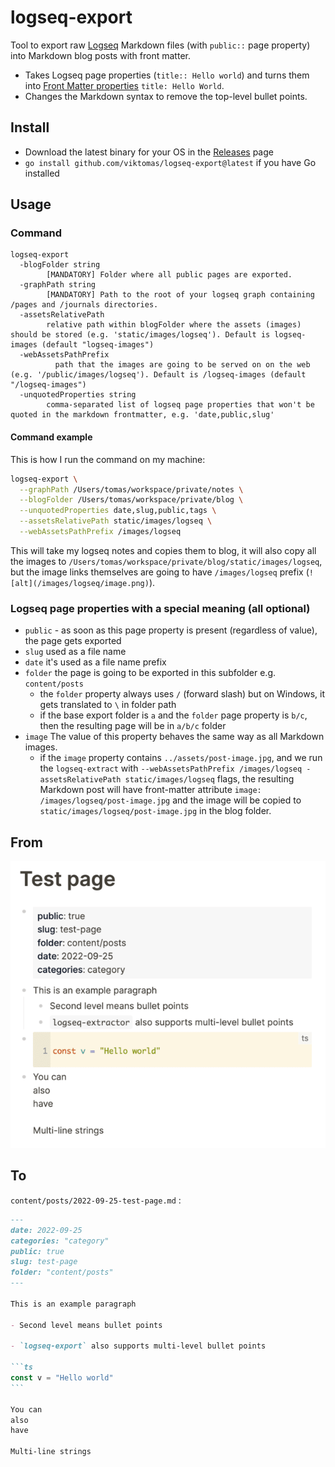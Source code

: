 # logseq-export

Tool to export raw [Logseq](https://github.com/logseq/logseq) Markdown files (with `public::` page property) into Markdown blog posts with front matter.

- Takes Logseq page properties (`title:: Hello world`) and turns them into [Front Matter properties](https://gohugo.io/content-management/front-matter/) `title: Hello World`.
- Changes the Markdown syntax to remove the top-level bullet points.

## Install

- Download the latest binary for your OS in the [Releases](https://github.com/viktomas/logseq-export/releases) page
- `go install github.com/viktomas/logseq-export@latest` if you have Go installed

## Usage

### Command

```
logseq-export
  -blogFolder string
        [MANDATORY] Folder where all public pages are exported.
  -graphPath string
        [MANDATORY] Path to the root of your logseq graph containing /pages and /journals directories.
  -assetsRelativePath
        relative path within blogFolder where the assets (images) should be stored (e.g. 'static/images/logseq'). Default is logseq-images (default "logseq-images")
  -webAssetsPathPrefix
    	  path that the images are going to be served on on the web (e.g. '/public/images/logseq'). Default is /logseq-images (default "/logseq-images")
  -unquotedProperties string
        comma-separated list of logseq page properties that won't be quoted in the markdown frontmatter, e.g. 'date,public,slug'
```

#### Command example

This is how I run the command on my machine:

```sh
logseq-export \
  --graphPath /Users/tomas/workspace/private/notes \
  --blogFolder /Users/tomas/workspace/private/blog \
  --unquotedProperties date,slug,public,tags \
  --assetsRelativePath static/images/logseq \
  --webAssetsPathPrefix /images/logseq
```

This will take my logseq notes and copies them to blog, it will also copy all the images to `/Users/tomas/workspace/private/blog/static/images/logseq`, but the image links themselves are going to have `/images/logseq` prefix (`![alt](/images/logseq/image.png)`).

### Logseq page properties with a special meaning (all optional)

- `public` - as soon as this page property is present (regardless of value), the page gets exported
- `slug` used as a file name
- `date` it's used as a file name prefix
- `folder` the page is going to be exported in this subfolder e.g. `content/posts`
  - the `folder` property always uses `/` (forward slash) but on Windows, it gets translated to `\` in folder path
  - if the base export folder is `a` and the `folder` page property is `b/c`, then the resulting page will be in `a/b/c` folder
- `image` The value of this property behaves the same way as all Markdown images.
  - if the `image` property contains `../assets/post-image.jpg`, and we run the `logseq-extract` with `--webAssetsPathPrefix /images/logseq -assetsRelativePath static/images/logseq` flags, the resulting Markdown post will have front-matter attribute `image: /images/logseq/post-image.jpg` and the image will be copied to `static/images/logseq/post-image.jpg` in the blog folder.

## From

![logseq test page](./docs/assets/logseq-teset-page.png)

## To

`content/posts/2022-09-25-test-page.md` :

~~~md
---
date: 2022-09-25
categories: "category"
public: true
slug: test-page
folder: "content/posts"
---

This is an example paragraph

- Second level means bullet points

- `logseq-export` also supports multi-level bullet points

```ts
const v = "Hello world"
```

You can
also
have

Multi-line strings
~~~
